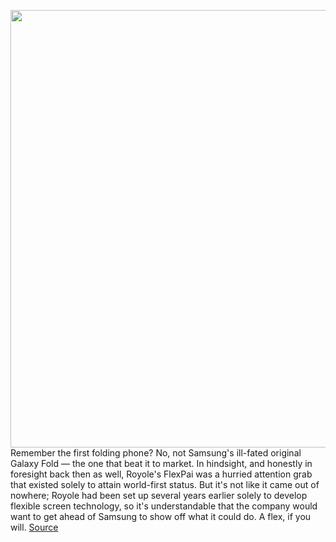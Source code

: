 <img src='https://cdn.vox-cdn.com/thumbor/CsBxi3M0J60dkdANJfaGeVi1FkA=/0x0:2040x1147/1200x675/filters:focal(857x411:1183x737)/cdn.vox-cdn.com/uploads/chorus_image/image/68447875/DSCF7455.0.jpg' width='700px' /><br/>
Remember the first folding phone? No, not Samsung's ill-fated original Galaxy Fold — the one that beat it to market. In hindsight, and honestly in foresight back then as well, Royole's FlexPai was a hurried attention grab that existed solely to attain world-first status. But it's not like it came out of nowhere; Royole had been set up several years earlier solely to develop flexible screen technology, so it's understandable that the company would want to get ahead of Samsung to show off what it could do. A flex, if you will.
<a href='https://www.theverge.com/2020/12/3/22149866/royole-flexpai-2-hands-on-folding-phone'> Source <a/>
